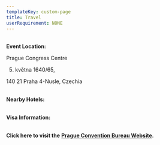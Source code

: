 ```yaml
---
templateKey: custom-page
title: Travel
userRequirement: NONE
---
```

**<br>Event Location:** 

Prague Congress Centre

5. května 1640/65, 

140 21 Praha 4-Nusle, Czechia



**<br>Nearby Hotels:** 



**<br>Visa Information:** 



**<br>Click here to visit the** <a href="https://www.pragueconvention.cz/important-information/#transportation" target="_blank">**Prague Convention Bureau Website</a>.**